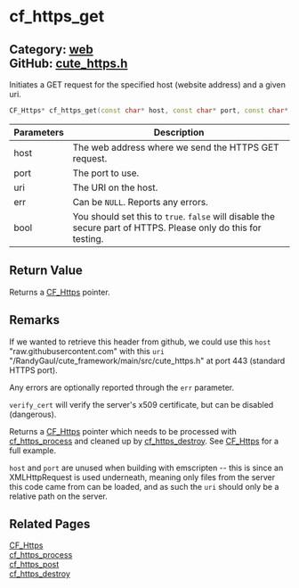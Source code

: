 [](../header.md ':include')

# cf_https_get

Category: [web](/api_reference?id=web)  
GitHub: [cute_https.h](https://github.com/RandyGaul/cute_framework/blob/master/include/cute_https.h)  
---

Initiates a GET request for the specified host (website address) and a given uri.

```cpp
CF_Https* cf_https_get(const char* host, const char* port, const char* uri, CF_Result* err, bool verify_cert);
```

Parameters | Description
--- | ---
host | The web address where we send the HTTPS GET request.
port | The port to use.
uri | The URI on the host.
err | Can be `NULL`. Reports any errors.
bool | You should set this to `true`. `false` will disable the secure part of HTTPS. Please only do this for testing.

## Return Value

Returns a [CF_Https](/web/cf_https.md) pointer.

## Remarks

If we wanted to retrieve this header from github, we could use this `host` "raw.githubusercontent.com" with this `uri`
"/RandyGaul/cute_framework/main/src/cute_https.h" at port 443 (standard HTTPS port).

Any errors are optionally reported through the `err` parameter.

`verify_cert` will verify the server's x509 certificate, but can be disabled (dangerous).

Returns a [CF_Https](/web/cf_https.md) pointer which needs to be processed with [cf_https_process](/web/cf_https_process.md) and cleaned up by [cf_https_destroy](/web/cf_https_destroy.md). See
[CF_Https](/web/cf_https.md) for a full example.

`host` and `port` are unused when building with emscripten -- this is since an XMLHttpRequest is used
underneath, meaning only files from the server this code came from can be loaded, and as such the `uri`
should only be a relative path on the server.

## Related Pages

[CF_Https](/web/cf_https.md)  
[cf_https_process](/web/cf_https_process.md)  
[cf_https_post](/web/cf_https_post.md)  
[cf_https_destroy](/web/cf_https_destroy.md)  
